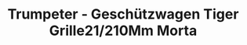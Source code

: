 ---
layout: product
title: "Trumpeter - Geschützwagen Tiger Grille21/210Mm Morta"
price: "8800" 
desc: "N/A"
img_path: "/assets/img/TRU01540.jpg"
brand: "N/A"
available: false
special_offer: false
new: false
soon: false
cat: "010000"
subcat: "013400"
subsubcat: "0N/A"
sifra: "TRU01540"
popular: false
---
